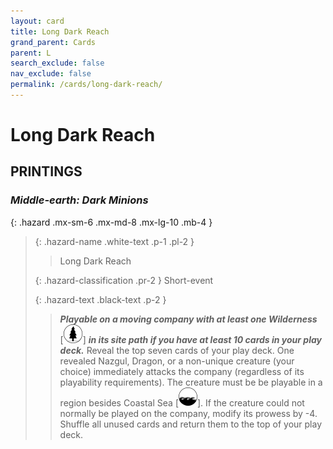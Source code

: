 ```yaml
---
layout: card
title: Long Dark Reach
grand_parent: Cards
parent: L
search_exclude: false
nav_exclude: false
permalink: /cards/long-dark-reach/
---
```


# Long Dark Reach


## PRINTINGS


### _Middle-earth: Dark Minions_

{: .hazard .mx-sm-6 .mx-md-8 .mx-lg-10 .mb-4 }
> {: .hazard-name .white-text .p-1 .pl-2 }
> > <div class="hazard-mp"></div>
> > <div class="card-name">Long Dark Reach</div>
>
> {: .hazard-classification .pr-2 }
> Short-event
>
> {: .hazard-text .black-text .p-2 }
> > ***Playable on a moving company with at least one Wilderness*** <nobr>[<img src="/assets/images/wilderness.svg">]</nobr> ***in its site path if you have at least 10 cards in your play deck.*** Reveal the top seven cards of your play deck. One revealed Nazgul, Dragon, or a non-unique creature (your choice) immediately attacks the company (regardless of its playability requirements). The creature must be be playable in a region besides Coastal Sea <nobr>[<img src="/assets/images/coastalsea.svg">]</nobr>. If the creature could not normally be played on the company, modify its prowess by -4. Shuffle all unused cards and return them to the top of your play deck. 
>


